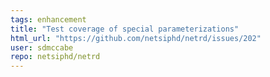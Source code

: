 ```yaml
---
tags: enhancement
title: "Test coverage of special parameterizations"
html_url: "https://github.com/netsiphd/netrd/issues/202"
user: sdmccabe
repo: netsiphd/netrd
---
```


